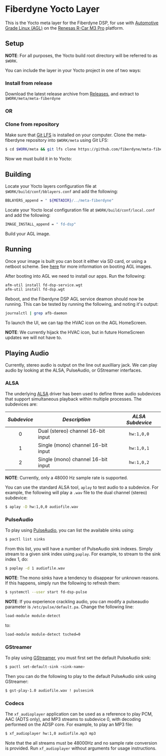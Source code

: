 # Fiberdyne Yocto Layer
This is the Yocto meta layer for the Fiberdyne DSP, for use with [Automotive Grade Linux (AGL)](https://www.automotivelinux.org/) on the [Renesas R-Car M3 Pro](https://www.renesas.com/en-sg/solutions/automotive/products/rcar-m3.html) platform.

## Setup
__NOTE__: For all purposes, the Yocto build root directory will be referred to as `$WORK`.

You can include the layer in your Yocto project in one of two ways:

### Install from release
Download the latest release archive from [Releases](https://github.com/fiberdyne/meta-fiberdyne/releases), and extract to `$WORK/meta/meta-fiberdyne`
### OR
### Clone from repository
Make sure that [Git LFS](https://git-lfs.github.com/) is installed on your computer.
Clone the meta-fiberdyne repository into `$WORK/meta` using Git LFS:
```sh
$ cd $WORK/meta && git lfs clone https://github.com/fiberdyne/meta-fiberdyne.git
```
Now we must build it in to Yocto:


## Building
Locate your Yocto layers configuration file at `$WORK/build/conf/bblayers.conf` and add the following:

```sh
BBLAYERS_append = " ${METADIR}/../meta-fiberdyne"
```
Locate your Yocto local configuration file at `$WORK/build/conf/local.conf` and add the following:
```sh
IMAGE_INSTALL_append = " fd-dsp"
```
Build your AGL image.


## Running
Once your image is built you can boot it either via SD card, or using a netboot scheme.  See [here](http://docs.automotivelinux.org/docs/getting_started/en/dev/reference/machines/R-Car-Starter-Kit-gen3.html) for more information on booting AGL images.

After booting into AGL we need to install our apps. Run the following:
```sh
afm-util install fd-dsp-service.wgt
afm-util install fd-dsp.wgt
```

Reboot, and the Fiberdyne DSP AGL service deamon should now be running. This can be tested by running the following, and noting it's output:
```sh
journalctl | grep afb-daemon
```

To launch the UI, we can tap the HVAC icon on the AGL HomeScreen.

__NOTE__: We currently hijack the HVAC icon, but in future HomeScreen updates we will not have to.


## Playing Audio
Currently, stereo audio is output on the line out auxilliary jack. We can play audio by looking at the ALSA, PulseAudio, or GStreamer interfaces.

### ALSA
The underlying [ALSA](https://www.alsa-project.org/main/index.php/Main_Page) driver has been used to define three audio subdevices that support simultaneous playback within multiple processes. The subdevices are:

|_Subdevice_|           _Description_            | _ALSA Subdevice_ |
|:---------:|------------------------------------|:----------------:|
| 0         | Dual (stereo) channel 16-bit input | `hw:1,0,0`
| 1         | Single (mono) channel 16-bit input | `hw:1,0,1`
| 2         | Single (mono) channel 16-bit input | `hw:1,0,2`

__NOTE__: Currently, only a 48000 Hz sample rate is supported.

You can use the standard ALSA tool, `aplay` to test audio to a subdevice.  For example, the following will play a `.wav` file to the dual channel (stereo) subdevice:
```sh
$ aplay -D hw:1,0,0 audiofile.wav
```

### PulseAudio
To play using [PulseAudio](https://www.freedesktop.org/wiki/Software/PulseAudio/), you can list the available sinks using:
```sh
$ pactl list sinks
```
From this list, you will have a number of PulseAudio sink indexes. Simply stream to a given sink index using `paplay`.  For example, to stream to the sink index 1, do:
```sh
$ paplay -d 1 audiofile.wav
```

__NOTE__: The mono sinks have a tendency to disappear for unknown reasons.  If this happens, simply run the following to refresh them:
```sh
$ systemctl --user start fd-dsp-pulse
```

__NOTE__: If you experience crackling audio, you can modify  a pulseaudio parameter is `/etc/pulse/default.pa`. Change the following line:
```sh
load-module module-detect
```
to:
```sh
load-module module-detect tsched=0
```

### GStreamer
To play using [GStreamer](https://gstreamer.freedesktop.org/), you must first set the default PulseAudio sink:
```sh
$ pactl set-default-sink <sink-name>
```
Then you can do the following to play to the default PulseAudio sink using GStreamer:
```sh
$ gst-play-1.0 audiofile.wav ! pulsesink
```

### Codecs
The `xf_audioplayer` application can be used as a reference to play PCM, AAC (ADTS only), and MP3 streams to subdevice 0, with decoding performed on the ADSP core. For example, to play an MP3 file:
```sh
$ xf_audioplayer hw:1,0 audiofile.mp3 mp3
```
Note that the all streams must be 48000Hz and no sample rate conversion is provided.
Run `xf_audioplayer` without arguments for usage instructions.
